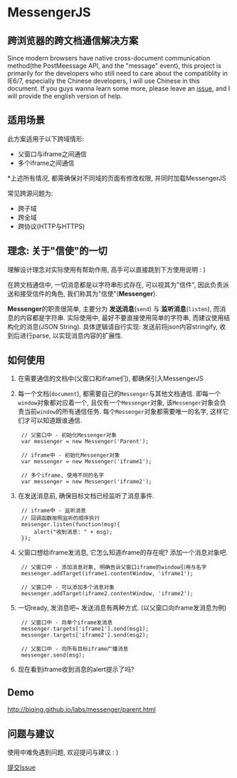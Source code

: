 # MessengerJS #

## 跨浏览器的跨文档通信解决方案 ##
Since modern browsers have native cross-document communication method(the PostMeessage API, and the "message" event), this project is primarily for the developers who still need to care about the compatiblity in IE6/7, especially the Chinese developers, I will use Chinese in this document. If you guys wanna learn some more, please leave an [issue](https://github.com/biqing/MessengerJS/issues/new), and I will provide the english version of help.

## 适用场景 ##
此方案适用于以下跨域情形:

- 父窗口与iframe之间通信
- 多个iframe之间通信

*上述所有情况, 都需确保对不同域的页面有修改权限, 并同时加载MessengerJS

常见跨源问题为:

- 跨子域
- 跨全域
- 跨协议(HTTP与HTTPS)

## 理念: 关于"信使"的一切 ##
理解设计理念对实际使用有帮助作用, 高手可以直接跳到下方使用说明 : )

在跨文档通信中, 一切消息都是以字符串形式存在, 可以视其为"信件", 因此负责派送和接受信件的角色, 我们称其为"信使"(**Messenger**).

**Messenger**的职责很简单, 主要分为 **发送消息**(`send`) 与 **监听消息**(`listen`), 而消息的内容都是字符串. 实际使用中, 最好不要直接使用简单的字符串, 而建议使用结构化的消息(JSON String). 具体逻辑请自行实现: 发送前将json内容stringify, 收到后进行parse, 以实现消息内容的扩展性.


## 如何使用 ##
1. 在需要通信的文档中(父窗口和iframe们), 都确保引入MessengerJS

2. 每一个文档(`document`), 都需要自己的`Messenger`与其他文档通信. 即每一个`window`对象都对应着一个, 且仅有一个`Messenger`对象, 该`Messenger`对象会负责当前`window`的所有通信任务. 每个`Messenger`对象都需要唯一的名字, 这样它们才可以知道跟谁通信.

		// 父窗口中 - 初始化Messenger对象
		var messenger = new Messenger('Parent');

		// iframe中 - 初始化Messenger对象
		var messenger = new Messenger('iframe1');

		// 多个iframe, 使用不同的名字
		var messenger = new Messenger('iframe2');

3. 在发送消息前, 确保目标文档已经监听了消息事件.

		// iframe中 - 监听消息
		// 回调函数按照监听的顺序执行
		messenger.listen(function(msg){
			alert("收到消息: " + msg);
		});

4. 父窗口想给iframe发消息, 它怎么知道iframe的存在呢? 添加一个消息对象吧.

		// 父窗口中 - 添加消息对象, 明确告诉父窗口iframe的window引用与名字
		messenger.addTarget(iframe1.contentWindow, 'iframe1');

		// 父窗口中 - 可以添加多个消息对象
		messenger.addTarget(iframe2.contentWindow, 'iframe2');

5. 一切ready, 发消息吧~ 发送消息有两种方式. (以父窗口向iframe发消息为例)

		// 父窗口中 - 向单个iframe发消息
		messenger.targets['iframe1'].send(msg1);
		messenger.targets['iframe2'].send(msg2);

		// 父窗口中 - 向所有目标iframe广播消息
		messenger.send(msg);

6. 现在看到iframe收到消息的alert提示了吗?
		
## Demo ##
<a href="http://biqing.github.io/labs/messenger/parent.html">http://biqing.github.io/labs/messenger/parent.html</a>

## 问题与建议 ##
使用中难免遇到问题, 欢迎提问与建议 : )

[提交Issue](https://github.com/biqing/MessengerJS/issues/new)